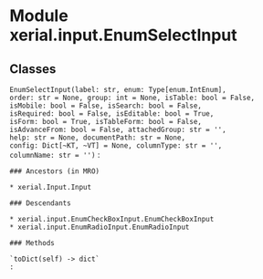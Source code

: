 Module xerial.input.EnumSelectInput
===================================

Classes
-------

`EnumSelectInput(label: str, enum: Type[enum.IntEnum], order: str = None, group: int = None, isTable: bool = False, isMobile: bool = False, isSearch: bool = False, isRequired: bool = False, isEditable: bool = True, isForm: bool = True, isTableForm: bool = False, isAdvanceFrom: bool = False, attachedGroup: str = '', help: str = None, documentPath: str = None, config: Dict[~KT, ~VT] = None, columnType: str = '', columnName: str = '')`
:   

    ### Ancestors (in MRO)

    * xerial.Input.Input

    ### Descendants

    * xerial.input.EnumCheckBoxInput.EnumCheckBoxInput
    * xerial.input.EnumRadioInput.EnumRadioInput

    ### Methods

    `toDict(self) ‑> dict`
    :